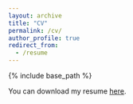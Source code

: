```yaml
---
layout: archive
title: "CV"
permalink: /cv/
author_profile: true
redirect_from:
  - /resume
---
```


{% include base_path %}

You can download my resume [here](C:\work_ssd\eduardhogea.github.io\files\resume.pdf). 
 <br>

 <object data="{{ site.url }}/files/resume.pdf" width="1000" height="1000" type='application/pdf'/>